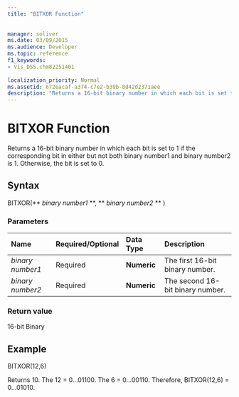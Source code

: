 ```yaml
---
title: "BITXOR Function"
 
 
manager: soliver
ms.date: 03/09/2015
ms.audience: Developer
ms.topic: reference
f1_keywords:
- Vis_DSS.chm82251401
 
localization_priority: Normal
ms.assetid: 672eacaf-a374-c7e2-b39b-8d42d2371aee
description: "Returns a 16-bit binary number in which each bit is set to 1 if the corresponding bit in either but not both binary number1 and binary number2 is 1. Otherwise, the bit is set to 0."
---
```


# BITXOR Function

Returns a 16-bit binary number in which each bit is set to 1 if the corresponding bit in either but not both binary number1 and binary number2 is 1. Otherwise, the bit is set to 0.
  
## Syntax

BITXOR(** *binary number1* **, ** *binary number2* ** ) 
  
### Parameters

|**Name**|**Required/Optional**|**Data Type**|**Description**|
|:-----|:-----|:-----|:-----|
| _binary number1_ <br/> |Required  <br/> |**Numeric** <br/> |The first 16-bit binary number.  <br/> |
| _binary number2_ <br/> |Required  <br/> |**Numeric** <br/> |The second 16-bit binary number.  <br/> |
   
### Return value

16-bit Binary
  
## Example

BITXOR(12,6)
  
Returns 10. The 12 = 0...01100. The 6 = 0...00110. Therefore, BITXOR(12,6) = 0...01010.
  

